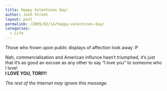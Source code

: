```yaml
---
title: Happy Valentines Day!
author: Josh Street
layout: post
permalink: /2005/02/14/happy-valentines-day/
categories:
  - Life
---
```

Those who frown upon public displays of affection look away :P

Nah, commercialisation and American influnce hasn&#8217;t triumphed, it&#8217;s just that it&#8217;s as good an excuse as any other to say &#8220;I love you&#8221; to someone who I love!  
**I LOVE YOU, TORI!!!**

*The rest of the Internet may ignore this message.*